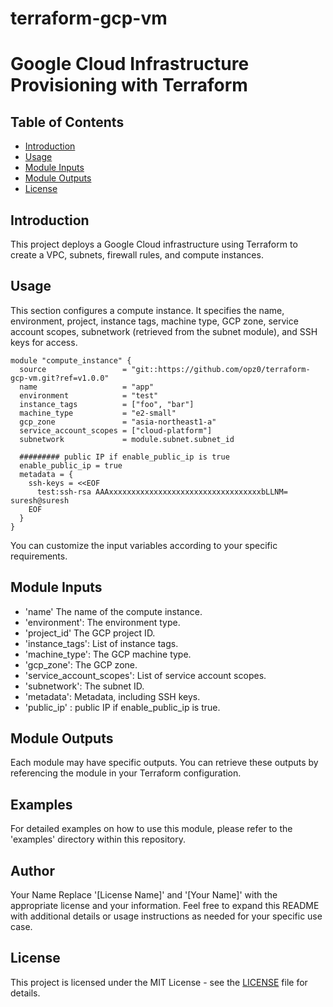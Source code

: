 # terraform-gcp-vm
# Google Cloud Infrastructure Provisioning with Terraform
## Table of Contents

- [Introduction](#introduction)
- [Usage](#usage)
- [Module Inputs](#module-inputs)
- [Module Outputs](#module-outputs)
- [License](#license)

## Introduction
This project deploys a Google Cloud infrastructure using Terraform to create a VPC, subnets, firewall rules, and compute instances.

## Usage
This section configures a compute instance. It specifies the name, environment, project, instance tags, machine type, GCP zone, service account scopes, subnetwork (retrieved from the subnet module), and SSH keys for access.

```hcl
module "compute_instance" {
  source                 = "git::https://github.com/opz0/terraform-gcp-vm.git?ref=v1.0.0"
  name                   = "app"
  environment            = "test"
  instance_tags          = ["foo", "bar"]
  machine_type           = "e2-small"
  gcp_zone               = "asia-northeast1-a"
  service_account_scopes = ["cloud-platform"]
  subnetwork             = module.subnet.subnet_id

  ######### public IP if enable_public_ip is true
  enable_public_ip = true
  metadata = {
    ssh-keys = <<EOF
      test:ssh-rsa AAAxxxxxxxxxxxxxxxxxxxxxxxxxxxxxxxxxxbLLNM= suresh@suresh
    EOF
  }
}
```
You can customize the input variables according to your specific requirements.

## Module Inputs

- 'name' The name of the compute instance.
- 'environment': The environment type.
- 'project_id' The GCP project ID.
- 'instance_tags': List of instance tags.
- 'machine_type': The GCP machine type.
- 'gcp_zone': The GCP zone.
- 'service_account_scopes': List of service account scopes.
- 'subnetwork': The subnet ID.
- 'metadata': Metadata, including SSH keys.
- 'public_ip' : public IP if enable_public_ip is true.

## Module Outputs
Each module may have specific outputs. You can retrieve these outputs by referencing the module in your Terraform configuration.

## Examples
For detailed examples on how to use this module, please refer to the 'examples' directory within this repository.

## Author
Your Name Replace '[License Name]' and '[Your Name]' with the appropriate license and your information. Feel free to expand this README with additional details or usage instructions as needed for your specific use case.

## License
This project is licensed under the MIT License - see the [LICENSE](https://github.com/opz0/terraform-gcp-vm/blob/master/LICENSE) file for details.

